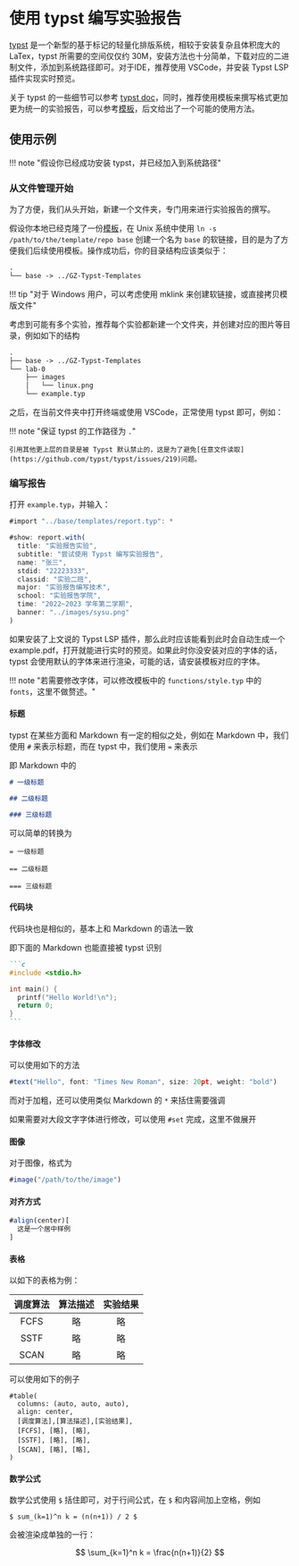 # 使用 typst 编写实验报告

[typst](https://github.com/typst/typst) 是一个新型的基于标记的轻量化排版系统，相较于安装复杂且体积庞大的 LaTex，typst 所需要的空间仅仅约 30M，安装方法也十分简单，下载对应的二进制文件，添加到系统路径即可。对于IDE，推荐使用 VSCode，并安装 Typst LSP 插件实现实时预览。

关于 typst 的一些细节可以参考 [typst doc](https://typst.app/docs/)，同时，推荐使用模板来撰写格式更加更为统一的实验报告，可以参考[模板](https://github.com/GZTimeWalker/GZ-Typst-Templates)，后文给出了一个可能的使用方法。

## 使用示例

!!! note "假设你已经成功安装 typst，并已经加入到系统路径"

### 从文件管理开始

为了方便，我们从头开始，新建一个文件夹，专门用来进行实验报告的撰写。

假设你本地已经克隆了一份[模板](https://github.com/GZTimeWalker/GZ-Typst-Templates)，在 Unix 系统中使用 `ln -s /path/to/the/template/repo base` 创建一个名为 `base` 的软链接，目的是为了方便我们后续使用模板。操作成功后，你的目录结构应该类似于：

```txt
.
└── base -> ../GZ-Typst-Templates
```

!!! tip "对于 Windows 用户，可以考虑使用 mklink 来创建软链接，或直接拷贝模版文件"

考虑到可能有多个实验，推荐每个实验都新建一个文件夹，并创建对应的图片等目录，例如如下的结构

```txt
.
├── base -> ../GZ-Typst-Templates
└── lab-0
    ├── images
    │   └── linux.png
    └── example.typ
```

之后，在当前文件夹中打开终端或使用 VSCode，正常使用 typst 即可，例如：


!!! note "保证 typst 的工作路径为 `.`"

    引用其他更上层的目录是被 Typst 默认禁止的，这是为了避免[任意文件读取](https://github.com/typst/typst/issues/219)问题。

### 编写报告

打开 `example.typ`，并输入：

```js
#import "../base/templates/report.typ": *

#show: report.with(
  title: "实验报告实验",
  subtitle: "尝试使用 Typst 编写实验报告",
  name: "张三",
  stdid: "22223333",
  classid: "实验二班",
  major: "实验报告编写技术",
  school: "实验报告学院",
  time: "2022~2023 学年第二学期",
  banner: "../images/sysu.png"
)
```

如果安装了上文说的 Typst LSP 插件，那么此时应该能看到此时会自动生成一个 example.pdf，打开就能进行实时的预览。如果此时你没安装对应的字体的话，typst 会使用默认的字体来进行渲染，可能的话，请安装模板对应的字体。

!!! note "若需要修改字体，可以修改模板中的 `functions/style.typ` 中的 `fonts`，这里不做赘述。"

#### 标题

typst 在某些方面和 Markdown 有一定的相似之处，例如在 Markdown 中，我们使用 `#` 来表示标题，而在 typst 中，我们使用 `=` 来表示

即 Markdown 中的

```markdown
# 一级标题

## 二级标题

### 三级标题
```

可以简单的转换为

```text
= 一级标题

== 二级标题

=== 三级标题
```

#### 代码块

代码块也是相似的，基本上和 Markdown 的语法一致

即下面的 Markdown 也能直接被 typst 识别

````markdown
```c
#include <stdio.h>

int main() {
  printf("Hello World!\n");
  return 0;
}
```
````

#### 字体修改

可以使用如下的方法

```js
#text("Hello", font: "Times New Roman", size: 20pt, weight: "bold")
```

而对于加粗，还可以使用类似 Markdown 的 `*` 来括住需要强调

如果需要对大段文字字体进行修改，可以使用 `#set` 完成，这里不做展开

#### 图像

对于图像，格式为

```js
#image("/path/to/the/image")
```

#### 对齐方式

```js
#align(center)[
  这是一个居中样例
]
```

#### 表格

以如下的表格为例：

| 调度算法 | 算法描述 | 实验结果 |
| :------: | :------: | :------: |
|   FCFS   |    略    |    略    |
|   SSTF   |    略    |    略    |
|   SCAN   |    略    |    略    |

可以使用如下的例子

```text
#table(
  columns: (auto, auto, auto),
  align: center,
  [调度算法],[算法描述],[实验结果],
  [FCFS], [略], [略],
  [SSTF], [略], [略],
  [SCAN], [略], [略],
)
```

#### 数学公式

数学公式使用 `$` 括住即可，对于行间公式，在 `$` 和内容间加上空格，例如

```text
$ sum_(k=1)^n k = (n(n+1)) / 2 $
```

会被渲染成单独的一行：

$$ \sum_{k=1}^n k = \frac{n(n+1)}{2} $$
